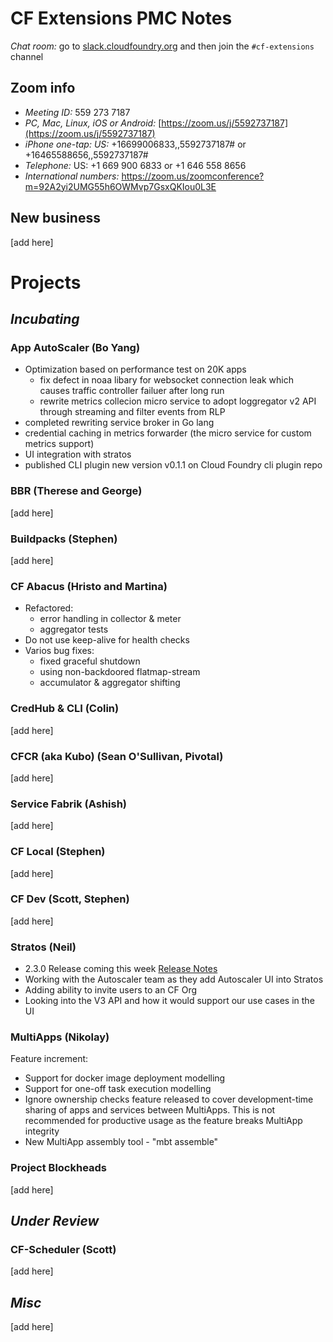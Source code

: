 
# CF Extensions PMC Notes

*Chat room:* go to [slack.cloudfoundry.org](https://slack.cloudfoundry.org) and then join the `#cf-extensions` channel

## Zoom info

- *Meeting ID:* 559 273 7187
- *PC, Mac, Linux, iOS or Android:* [https://zoom.us/j/5592737187](https://zoom.us/j/5592737187)
- *iPhone one-tap: US:* +16699006833,,5592737187#  or +16465588656,,5592737187# 
- *Telephone:* US: +1 669 900 6833  or +1 646 558 8656 
- *International numbers:* https://zoom.us/zoomconference?m=92A2yi2UMG55h6OWMvp7GsxQKIou0L3E

## New business

[add here]

# Projects

## _Incubating_

### App AutoScaler (Bo Yang)

- Optimization based on performance test on 20K apps
   - fix defect in noaa libary for websocket connection leak which causes traffic controller failuer after long run
   - rewrite metrics collecion micro service to adopt loggregator v2 API through streaming and filter events from RLP
- completed rewriting service broker in Go lang 
- credential caching in metrics forwarder (the micro service for custom metrics support)
- UI integration with stratos
- published CLI plugin new version v0.1.1 on Cloud Foundry cli plugin repo
 
### BBR (Therese and George)

[add here]

### Buildpacks (Stephen)

[add here]

### CF Abacus (Hristo and Martina)

- Refactored:
   - error handling in collector & meter
   - aggregator tests
- Do not use keep-alive for health checks
- Varios bug fixes:
   - fixed graceful shutdown
   - using non-backdoored flatmap-stream
   - accumulator & aggregator shifting

### CredHub & CLI (Colin)

[add here]

### CFCR (aka Kubo) (Sean O'Sullivan, Pivotal)

[add here]

### Service Fabrik (Ashish)

[add here]

### CF Local (Stephen)

[add here]

### CF Dev (Scott, Stephen)

[add here]

### Stratos (Neil)

- 2.3.0 Release coming this week [Release Notes](https://github.com/cloudfoundry-incubator/stratos/releases/tag/2.3.0)
- Working with the Autoscaler team as they add Autoscaler UI into Stratos
- Adding ability to invite users to an CF Org
- Looking into the V3 API and how it would support our use cases in the UI

### MultiApps (Nikolay)

Feature increment:
- Support for docker image deployment modelling
- Support for one-off task execution modelling
- Ignore ownership checks feature released to cover development-time sharing of apps and services between MultiApps. This is not recommended for productive usage as the feature breaks MultiApp integrity
- New MultiApp assembly tool - "mbt assemble"

### Project Blockheads

[add here]

## _Under Review_

### CF-Scheduler (Scott)

[add here]

## _Misc_

[add here]
